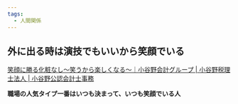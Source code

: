 ```yaml
---
tags:
  - 人間関係
---
```

## 外に出る時は演技でもいいから笑顔でいる

[笑顔に勝る化粧なし～笑うから楽しくなる～｜小谷野会計グループ | 小谷野税理士法人 | 小谷野公認会計士事務](https://www.koyano-cpa.gr.jp/archives/7206)

**職場の人気タイプ一番はいつも決まって、いつも笑顔でいる人**

